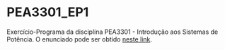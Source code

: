# PEA3301_EP1

Exercício-Programa da disciplina PEA3301 - Introdução aos Sistemas de Potência. O enunciado pode ser obtido [neste link](https://edisciplinas.usp.br/pluginfile.php/4491636/course/section/5812517/EP2019.pdf).
